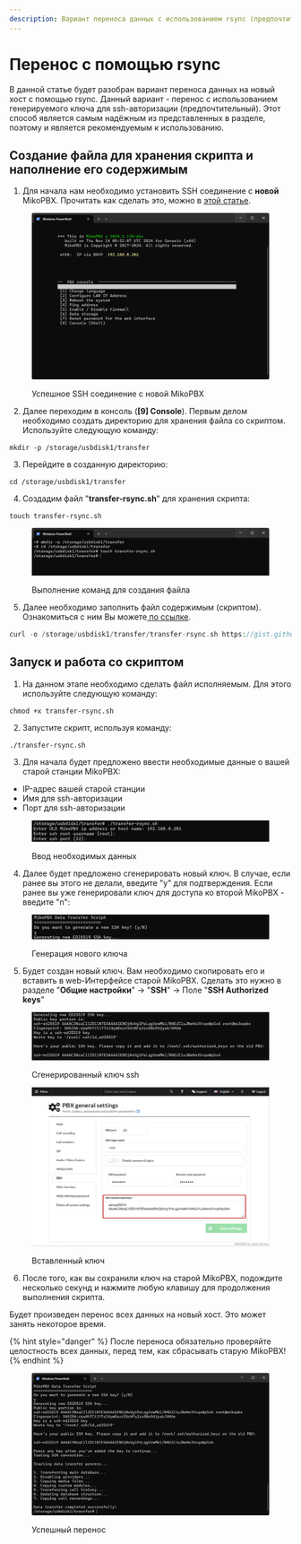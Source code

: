 ```yaml
---
description: Вариант переноса данных с использованием rsync (предпочтительный)
---
```


# Перенос с помощью rsync

В данной статье будет разобран вариант переноса данных на новый хост с помощью rsync. Данный вариант - перенос с использованием генерируемого ключа для ssh-авторизации (предпочтительный). Этот способ является самым надёжным из представленных в разделе, поэтому и является рекомендуемым к использованию.

## Создание файла для хранения скрипта и наполнение его содержимым <a href="#variant_3" id="variant_3"></a>

1. Для начала нам необходимо установить SSH соединение с **новой** MikoPBX. Прочитать как сделать это, можно в [этой статье](../../troubleshooting/connecting-to-a-pbx-using-ssh/).&#x20;

<figure><img src="../../../.gitbook/assets/sshConnection (2).png" alt=""><figcaption><p>Успешное SSH соединение с новой MikoPBX</p></figcaption></figure>

2. Далее переходим в консоль (**\[9] Console**). Первым делом необходимо создать директорию для хранения файла со скриптом. Используйте следующую команду:

```
mkdir -p /storage/usbdisk1/transfer
```

3. Перейдите в созданную директорию:

```
cd /storage/usbdisk1/transfer
```

4. Создадим файл "**transfer-rsync.sh**"  для хранения скрипта:

```
touch transfer-rsync.sh
```

<figure><img src="../../../.gitbook/assets/firstPartOfCommands (1).png" alt=""><figcaption><p>Выполнение команд для создания файла</p></figcaption></figure>

5. Далее необходимо заполнить файл содержимым (скриптом). Ознакомиться с ним Вы можете[ по ссылке](https://gist.github.com/excla1mmm/c9891306b459cac0c7ea3c785ab0936e).

```php
curl -o /storage/usbdisk1/transfer/transfer-rsync.sh https://gist.githubusercontent.com/excla1mmm/c9891306b459cac0c7ea3c785ab0936e/raw/ec57ab60ee48112b4a16635e7b47955e5a044513/transfer-rsync.sh
```

## Запуск и работа со скриптом

1. На данном этапе необходимо сделать файл исполняемым. Для этого используйте следующую команду:

```
chmod +x transfer-rsync.sh
```

2. Запустите скрипт, используя команду:

```
./transfer-rsync.sh
```

3. Для начала будет предложено ввести необходимые данные о вашей старой станции MikoPBX:

* IP-адрес вашей старой станции
* Имя для ssh-авторизации
* Порт для ssh-авторизации

<figure><img src="../../../.gitbook/assets/image.png" alt=""><figcaption><p>Ввод необходимых данных</p></figcaption></figure>

4. Далее будет предложено сгенерировать новый ключ. В случае, если ранее вы этого не делали, введите "y" для подтверждения. Если ранее вы уже генерировали ключ для доступа ко второй MikoPBX - введите "n":

<figure><img src="../../../.gitbook/assets/image (1).png" alt=""><figcaption><p>Генерация нового ключа</p></figcaption></figure>

5. Будет создан новый ключ. Вам необходимо скопировать его и вставить в web-Интерфейсе старой MikoPBX. Сделать это нужно в разделе "**Общие настройки**" -> "**SSH**" -> Поле "**SSH Authorized keys**"

<figure><img src="../../../.gitbook/assets/image (2).png" alt=""><figcaption><p>Сгенерированный ключ ssh</p></figcaption></figure>

<figure><img src="../../../.gitbook/assets/SshAuthorizedKeysField.png" alt=""><figcaption><p>Вставленный ключ</p></figcaption></figure>

6. После того, как вы сохранили ключ на старой MikoPBX, подождите несколько секунд и нажмите любую клавишу для продолжения выполнения скрипта.

Будет произведен перенос всех данных на новый хост. Это может занять некоторое время.

{% hint style="danger" %}
После переноса обязательно проверяйте целостность всех данных, перед тем, как сбрасывать старую MikoPBX!
{% endhint %}

<figure><img src="../../../.gitbook/assets/successfulTransfer.png" alt=""><figcaption><p>Успешный перенос</p></figcaption></figure>
